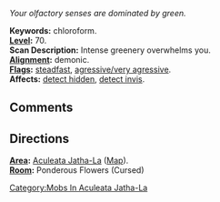 *Your olfactory senses are dominated by green.*

**Keywords:** chloroform.  
**[Level](Level "wikilink"):** 70.  
**Scan Description:** Intense greenery overwhelms you.  
**[Alignment](Alignment "wikilink"):** demonic.  
**[Flags](:Category:_Mob_Types "wikilink"):**
[steadfast](Sentinel_Mobs "wikilink"), [agressive/very
agressive](Aggressive_Mobs "wikilink").  
**Affects:** [detect hidden](Detect_Hidden "wikilink"), [detect
invis](Detect_Invis "wikilink").  

## Comments

## Directions

**[Area](:Category:_Areas "wikilink"):** [Aculeata
Jatha-La](:Category:_Aculeata_Jatha-La "wikilink")
([Map](Aculeata_Jatha-La_Map "wikilink")).  
**[Room](:Category:_Rooms "wikilink"):** Ponderous Flowers (Cursed)

[Category:Mobs In Aculeata
Jatha-La](Category:Mobs_In_Aculeata_Jatha-La "wikilink")
